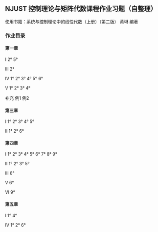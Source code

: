 ## NJUST 控制理论与矩阵代数课程作业习题（自整理）
使用书籍：系统与控制理论中的线性代数（上册）（第二版） 黄琳 编著

### 作业目录
#### 第一章
I 2° 5°

III 2°

IV 1° 2° 3° 4° 5° 6°

V 1° 2° 3° 4°

补充 例1 例2

#### 第三章
I 1° 2° 3° 4° 5°

II 1° 2° 6°

#### 第四章
I 1° 2° 3° 4° 5° 6° 7° 8° 9°

II 1° 2° 3° 5°

III 6°

V 6°

VI 9°

#### 第五章
I 1° 4°

IV 1° 2° 6°

